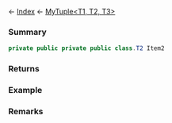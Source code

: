 ← [Index](Api-Index) ← [MyTuple<T1, T2, T3>](VRage.MyTuple`3)

### Summary

```csharp
private public private public class.T2 Item2
```

### Returns

### Example

### Remarks

